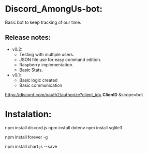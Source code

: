 # Discord_AmongUs-bot:

Basic bot to keep tracking of our time.




## Release notes:
- v0.2:
    - Testing with multiple users.
    - JSON file use for easy command edition.
    - Raspberry implementation.
    - Basic Stats.
- v0.1:
    - Basic logic created
    - Basic communication

https://discord.com/oauth2/authorize?client_id= **ClienID** &scope=bot


# Instalation:
npm install discord.js
npm install dotenv
npm install sqlite3

npm install forever -g

npm install chart.js --save